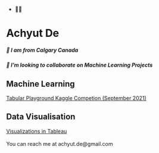 - 👋👋

<h1> Achyut De </h1>
        <h5> 👋 I am from Calgary Canada </h5>
        <h5> 💞️ I’m looking to collaborate on Machine Learning Projects </h5>
    <h2> Machine Learning </h2>
        <a href="https://github.com/achyutde/Tabular-Playground-Sep2021"> Tabular Playground Kaggle Competion (September 2021) </a>
    <h2> Data Visualisation </h2>
        <a href="https://public.tableau.com/app/profile/achyut.de"> Visualizations in Tableau </a>
        <br><br> You can reach me at achyut.de@gmail.com 


<!---
achyutde/achyutde is a ✨ special ✨ repository because its `README.md` (this file) appears on your GitHub profile.
You can click the Preview link to take a look at your changes.
--->
